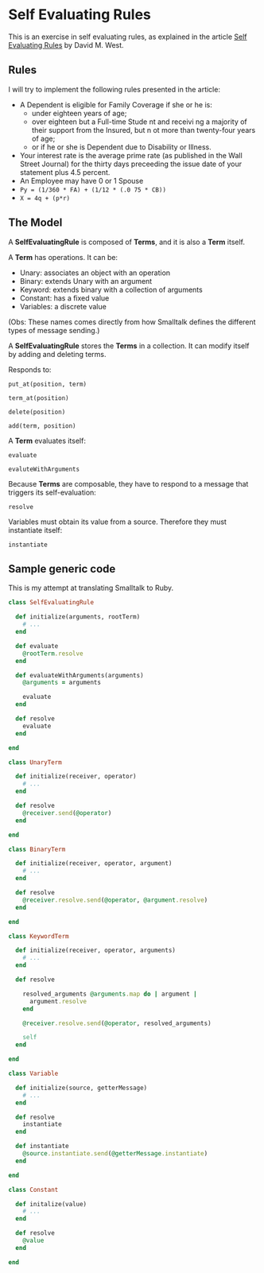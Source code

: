 # Self Evaluating Rules

This is an exercise in self evaluating rules, as explained in the article
[Self Evaluating Rules][self] by David M. West.

## Rules

I will try to implement the following rules presented in the article:

- A Dependent is eligible for Family Coverage if she or he is:
  - under eighteen years of age;
  - over eighteen but a Full-time Stude nt and receivi ng a majority of
  their support from the Insured, but n ot more than twenty-four years of age;
  - or if he or she is Dependent due to Disability or Illness.
- Your interest rate is the average prime rate (as published in the Wall Street
  Journal) for the thirty days preceeding the issue date of your statement plus 4.5
  percent.
- An Employee may have 0 or 1 Spouse
- `Py = (1/360 * FA) + (1/12 * (.0 75 * CB))`
- `X = 4q + (p*r)`

## The Model

A **SelfEvaluatingRule** is composed of **Terms**, and it is also a **Term** itself.

A **Term** has operations. It can be:

- Unary: associates an object with an operation
- Binary: extends Unary with an argument
- Keyword: extends binary with a collection of arguments
- Constant: has a fixed value
- Variables: a discrete value

(Obs: These names comes directly from how Smalltalk defines the different types of message sending.)

A **SelfEvaluatingRule** stores the **Terms** in a collection.
It can modify itself by adding and deleting terms.

Responds to:

    put_at(position, term)

    term_at(position)

    delete(position)

    add(term, position)

A **Term** evaluates itself:

    evaluate

    evaluteWithArguments

Because **Terms** are composable, they have to respond to a message that triggers its self-evaluation:

    resolve

Variables must obtain its value from a source. Therefore they must instantiate itself:

    instantiate

## Sample generic code

This is my attempt at translating Smalltalk to Ruby.

```ruby
class SelfEvaluatingRule

  def initialize(arguments, rootTerm)
    # ...
  end

  def evaluate
    @rootTerm.resolve
  end

  def evaluateWithArguments(arguments)
    @arguments = arguments

    evaluate
  end

  def resolve
    evaluate
  end

end

class UnaryTerm

  def initialize(receiver, operator)
    # ...
  end

  def resolve
    @receiver.send(@operator)
  end

end

class BinaryTerm

  def initialize(receiver, operator, argument)
    # ...
  end

  def resolve
    @receiver.resolve.send(@operator, @argument.resolve)
  end

end

class KeywordTerm

  def initialize(receiver, operator, arguments)
    # ...
  end

  def resolve

    resolved_arguments @arguments.map do | argument |
      argument.resolve
    end

    @receiver.resolve.send(@operator, resolved_arguments)

    self
  end

end

class Variable

  def initialize(source, getterMessage)
    # ...
  end

  def resolve
    instantiate
  end

  def instantiate
    @source.instantiate.send(@getterMessage.instantiate)
  end

end

class Constant

  def initalize(value)
    # ...
  end

  def resolve
    @value
  end

end

```

[self]: http://www.transcendencecorporation.com/files/pdf/RULES.pdf
